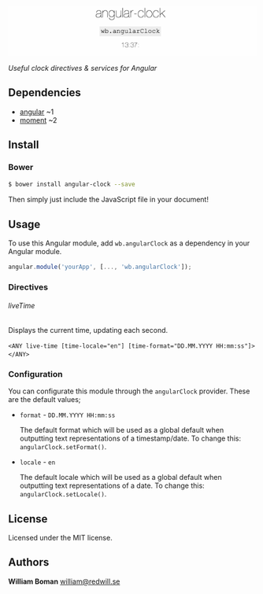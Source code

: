 ![angular-clock](angular-clock.gif)

*Useful clock directives & services for Angular*

## Dependencies
- [angular](https://github.com/angular/angular.js) ~1
- [moment](https://github.com/moment/moment/) ~2

## Install
### Bower
```bash
$ bower install angular-clock --save
```

Then simply just include the JavaScript file in your document!

## Usage
To use this Angular module, add `wb.angularClock` as a dependency in your Angular module.
```js
angular.module('yourApp', [..., 'wb.angularClock']);
```

### Directives
###### liveTime
Displays the current time, updating each second.

`<ANY live-time [time-locale="en"] [time-format="DD.MM.YYYY HH:mm:ss"]></ANY>`

### Configuration
You can configurate this module through the `angularClock` provider. These are the default values;
- `format` - `DD.MM.YYYY HH:mm:ss`

  The default format which will be used as a global default when outputting text representations of a timestamp/date. To change this: `angularClock.setFormat()`.

- `locale` - `en`

  The default locale which will be used as a global default when outputting text representations of a date. To change this: `angularClock.setLocale()`.

## License
Licensed under the MIT license.

## Authors
**William Boman** <william@redwill.se>
